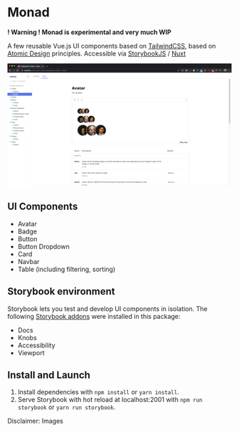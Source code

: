 # Monad

**! Warning ! Monad is experimental and very much WIP**

A few reusable Vue.js UI components based on [TailwindCSS](https://tailwindcss.com/), based on [Atomic Design](https://bradfrost.com/blog/post/atomic-web-design/) principles. Accessible via [StorybookJS](https://storybook.js.org/) / [Nuxt](https://nuxtjs.org)

![StorybookJS Screenshot](screenshot.png)

## UI Components

- Avatar
- Badge
- Button
- Button Dropdown
- Card
- Navbar
- Table (including filtering, sorting)

## Storybook environment
Storybook lets you test and develop UI components in isolation. The following [Storybook addons](https://storybook.js.org/addons/) were installed in this package:

- Docs
- Knobs
- Accessibility
- Viewport

## Install and Launch
1. Install dependencies with `npm install` or `yarn install`.
2. Serve Storybook with hot reload at localhost:2001 with `npm run storybook` or `yarn run storybook`.

Disclaimer:
Images 
